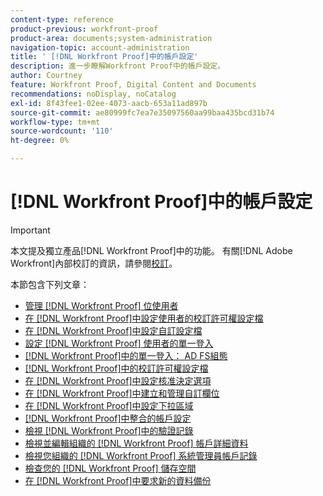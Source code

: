 ```yaml
---
content-type: reference
product-previous: workfront-proof
product-area: documents;system-administration
navigation-topic: account-administration
title: ' [!DNL Workfront Proof]中的帳戶設定'
description: 進一步瞭解Workfront Proof中的帳戶設定。
author: Courtney
feature: Workfront Proof, Digital Content and Documents
recommendations: noDisplay, noCatalog
exl-id: 8f43fee1-02ee-4073-aacb-653a11ad897b
source-git-commit: ae80999fc7ea7e35097560aa99baa435bcd31b74
workflow-type: tm+mt
source-wordcount: '110'
ht-degree: 0%

---
```


# [!DNL Workfront Proof]中的帳戶設定

>[!IMPORTANT]
>
>本文提及獨立產品[!DNL Workfront Proof]中的功能。 有關[!DNL Adobe Workfront]內部校訂的資訊，請參閱[校訂](../../../review-and-approve-work/proofing/proofing.md)。

本節包含下列文章：

* [管理 [!DNL Workfront Proof] 位使用者](../../../workfront-proof/wp-acct-admin/account-settings/manage-wp-users.md)
* [在 [!DNL Workfront Proof]中設定使用者的校訂許可權設定檔](../../../workfront-proof/wp-acct-admin/account-settings/config-user-pref-in-wp.md)
* [在 [!DNL Workfront Proof]中設定自訂設定檔](../../../workfront-proof/wp-acct-admin/account-settings/configure-custom-profiles.md)
* [設定 [!DNL Workfront Proof] 使用者的單一登入](../../../workfront-proof/wp-acct-admin/account-settings/configure-sso-for-wp-users.md)
* [&#x200B; [!DNL Workfront Proof]中的單一登入： AD FS組態](../../../workfront-proof/wp-acct-admin/account-settings/sso-in-wp-adfs-configuration.md)
* [&#x200B; [!DNL Workfront Proof]中的校訂許可權設定檔](../../../workfront-proof/wp-acct-admin/account-settings/proof-perm-profiles-in-wp.md)
* [在 [!DNL Workfront Proof]中設定核准決定選項](../../../workfront-proof/wp-acct-admin/account-settings/configure-approval-decision-in-wp.md)
* [在 [!DNL Workfront Proof]中建立和管理自訂欄位](../../../workfront-proof/wp-acct-admin/account-settings/create-and-manage-custom-fields.md)
* [在 [!DNL Workfront Proof]中設定下拉區域](../../../workfront-proof/wp-acct-admin/account-settings/configure-dropzone-in-wp.md)
* [&#x200B; [!DNL Workfront Proof]中整合的帳戶設定](../../../workfront-proof/wp-acct-admin/account-settings/integrations-account-setup.md)
* [檢視 [!DNL Workfront Proof]中的驗證記錄](../../../workfront-proof/wp-acct-admin/account-settings/view-auth-logs-in-wp.md)
* [檢視並編輯組織的 [!DNL Workfront Proof] 帳戶詳細資料](../../../workfront-proof/wp-acct-admin/account-settings/view-edit-org-wp-acct-details.md)
* [檢視您組織的 [!DNL Workfront Proof] 系統管理員帳戶記錄](../../../workfront-proof/wp-acct-admin/account-settings/view-org-wp-acct-history.md)
* [檢查您的 [!DNL Workfront Proof] 儲存空間](../../../workfront-proof/wp-acct-admin/account-settings/check-workfront-proof-storage.md)
* [在 [!DNL Workfront Proof]中要求新的資料備份](../../../workfront-proof/wp-acct-admin/account-settings/request-new-data-backup-in-wp.md)
